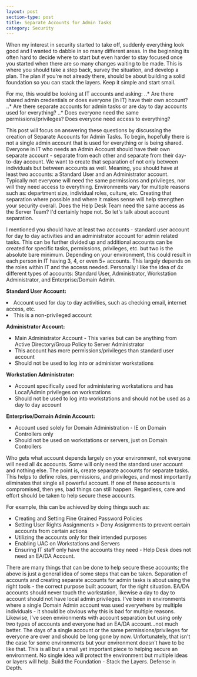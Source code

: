 ```yaml
---
layout: post
section-type: post
title: Separate Accounts for Admin Tasks
category: Security
---
```


When my interest in security started to take off, suddenly everything look good and I wanted to dabble in so many different areas.  In the beginning its often hard to decide where to start but even harder to stay focused once you started when there are so many changes waiting to be made.  This is where you should take a step back, survey the situation, and develop a plan.  The plan if you're not already there, should be about building a solid foundation so you can stack the layers.  Keep it simple and start small.  

For me, this would be looking at IT accounts and asking:
..* Are there shared admin credentials or does everyone (in IT) have their own account?
..* Are there separate accounts for admin tasks or are day to day accounts used for everything?
..* Does everyone need the same permissions/privileges?  Does everyone need access to everything?

This post will focus on answering these questions by discussing the creation of Separate Accounts for Admin Tasks.  To begin, hopefully there is not a single admin account that is used for everything or is being shared.  Everyone in IT who needs an Admin Account should have their own separate account - separate from each other and separate from their day-to-day account.  We want to create that separation of not only between individuals but between accounts as well.  Meaning, you should have at least two accounts: a Standard User and an Administrator account.  Typically not everyone will need the same permissions and privileges, nor will they need access to everything.  Environments vary for multiple reasons such as:  department size, individual roles, culture, etc.  Creating that separation where possible and where it makes sense will help strengthen your security overall.  Does the Help Desk Team need the same access as the Server Team?  I'd certainly hope not.  So let's talk about account separation.

I mentioned you should have at least two accounts - standard user account for day to day activities and an administrator account for admin related tasks.  This can be further divided up and additional accounts can be created for specific tasks, permissions, privileges, etc. but two is the absolute bare minimum.  Depending on your environment, this could result in each person in IT having 3, 4, or even 5+ accounts.  This largely depends on the roles within IT and the access needed.  Personally I like the idea of 4x different types of accounts:  Standard User, Administrator, Workstation Administrator, and Enterprise/Domain Admin.

**Standard User Account:**
<li>Account used for day to day activities, such as checking email, internet access, etc.</li>  
<li>This is a non-privileged account</li>

**Administrator Account:**  
*  Main Administrator Account - This varies but can be anything from Active Directory/Group Policy to Server Administrator  
*  This account has more permissions/privileges than standard user account  
*  Should not be used to log into or administer workstations  

**Workstation Administrator:**
* Account specifically used for administering workstations and has Local\Admin privileges on workstations  
* Should not be used to log into workstations and should not be used as a day to day account  

**Enterprise/Domain Admin Account:**
* Account used solely for Domain Administration - IE on Domain Controllers only  
* Should not be used on workstations or servers, just on Domain Controllers  

Who gets what account depends largely on your environment, not everyone will need all 4x accounts.  Some will only need the standard user account and nothing else.  The point is, create separate accounts for separate tasks.  This helps to define roles, permissions, and privileges, and most importantly eliminates that single all powerful account.  If one of these accounts is compromised, then yes, bad things can still happen.  Regardless, care and effort should be taken to help secure these accounts. 

For example, this can be achieved by doing things such as:  
* Creating and Setting Fine Grained Password Policies  
* Setting User Rights Assignments > Deny Assignments to prevent certain accounts from certain actions  
* Utilizing the accounts only for their intended purposes  
* Enabling UAC on Workstations and Servers  
* Ensuring IT staff only have the accounts they need - Help Desk does not need an EA/DA Account.  

There are many things that can be done to help secure these accounts; the above is just a general idea of some steps that can be taken.  Separation of accounts and creating separate accounts for admin tasks is about using the right tools - the correct purpose built account, for the right situation.  EA/DA accounts should never touch the workstation, likewise a day to day to account should not have local admin privileges.  I've been in environments where a single Domain Admin account was used everywhere by multiple individuals - it should be obvious why this is bad for multiple reasons.  Likewise, I've seen environments with account separation but using only two types of accounts and everyone had an EA/DA account...not much better.  The days of a single account or the same permissions/privileges for everyone are over and should be long gone by now. Unfortunately, that isn't the case for some environments but your environment doesn't have to be like that.  This is all but a small yet important piece to helping secure an environment.  No single idea will protect the environment but multiple ideas or layers will help.  Build the Foundation - Stack the Layers.  Defense in Depth.  


